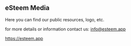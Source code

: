 ## eSteem Media

Here you can find our public resources, logo, etc.

for more details or information contact us: info@esteem.app

https://esteem.app
